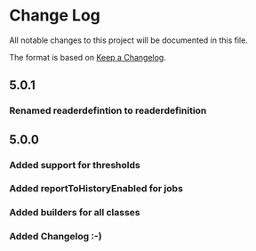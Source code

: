# Change Log
All notable changes to this project will be documented in this file.

The format is based on [Keep a Changelog](http://keepachangelog.com/).

## 5.0.1
### Renamed readerdefintion to readerdefinition


## 5.0.0
### Added support for thresholds
### Added reportToHistoryEnabled for jobs
### Added builders for all classes
### Added Changelog :-)

